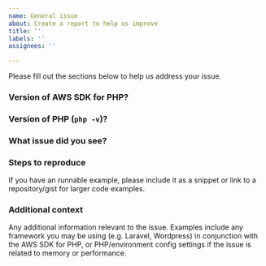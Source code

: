 ```yaml
---
name: General issue
about: Create a report to help us improve
title: ''
labels: ''
assignees: ''

---
```


Please fill out the sections below to help us address your issue.

### Version of AWS SDK for PHP?


### Version of PHP (`php -v`)?


### What issue did you see?


### Steps to reproduce
If you have an runnable example, please include it as a snippet or link to a repository/gist for larger code examples.

### Additional context
Any additional information relevant to the issue. Examples include any framework you may be using (e.g. Laravel, Wordpress) in conjunction with the AWS SDK for PHP, or PHP/environment config settings if the issue is related to memory or performance.

